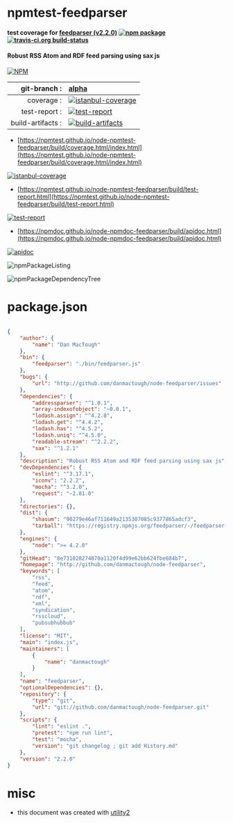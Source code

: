 # npmtest-feedparser

#### test coverage for  [feedparser (v2.2.0)](http://github.com/danmactough/node-feedparser)  [![npm package](https://img.shields.io/npm/v/npmtest-feedparser.svg?style=flat-square)](https://www.npmjs.org/package/npmtest-feedparser) [![travis-ci.org build-status](https://api.travis-ci.org/npmtest/node-npmtest-feedparser.svg)](https://travis-ci.org/npmtest/node-npmtest-feedparser)

#### Robust RSS Atom and RDF feed parsing using sax js

[![NPM](https://nodei.co/npm/feedparser.png?downloads=true&downloadRank=true&stars=true)](https://www.npmjs.com/package/feedparser)

| git-branch : | [alpha](https://github.com/npmtest/node-npmtest-feedparser/tree/alpha)|
|--:|:--|
| coverage : | [![istanbul-coverage](https://npmtest.github.io/node-npmtest-feedparser/build/coverage.badge.svg)](https://npmtest.github.io/node-npmtest-feedparser/build/coverage.html/index.html)|
| test-report : | [![test-report](https://npmtest.github.io/node-npmtest-feedparser/build/test-report.badge.svg)](https://npmtest.github.io/node-npmtest-feedparser/build/test-report.html)|
| build-artifacts : | [![build-artifacts](https://npmtest.github.io/node-npmtest-feedparser/glyphicons_144_folder_open.png)](https://github.com/npmtest/node-npmtest-feedparser/tree/gh-pages/build)|

- [https://npmtest.github.io/node-npmtest-feedparser/build/coverage.html/index.html](https://npmtest.github.io/node-npmtest-feedparser/build/coverage.html/index.html)

[![istanbul-coverage](https://npmtest.github.io/node-npmtest-feedparser/build/screenCapture.buildCi.browser.%252Ftmp%252Fbuild%252Fcoverage.lib.html.png)](https://npmtest.github.io/node-npmtest-feedparser/build/coverage.html/index.html)

- [https://npmtest.github.io/node-npmtest-feedparser/build/test-report.html](https://npmtest.github.io/node-npmtest-feedparser/build/test-report.html)

[![test-report](https://npmtest.github.io/node-npmtest-feedparser/build/screenCapture.buildCi.browser.%252Ftmp%252Fbuild%252Ftest-report.html.png)](https://npmtest.github.io/node-npmtest-feedparser/build/test-report.html)

- [https://npmdoc.github.io/node-npmdoc-feedparser/build/apidoc.html](https://npmdoc.github.io/node-npmdoc-feedparser/build/apidoc.html)

[![apidoc](https://npmdoc.github.io/node-npmdoc-feedparser/build/screenCapture.buildCi.browser.%252Ftmp%252Fbuild%252Fapidoc.html.png)](https://npmdoc.github.io/node-npmdoc-feedparser/build/apidoc.html)

![npmPackageListing](https://npmtest.github.io/node-npmtest-feedparser/build/screenCapture.npmPackageListing.svg)

![npmPackageDependencyTree](https://npmtest.github.io/node-npmtest-feedparser/build/screenCapture.npmPackageDependencyTree.svg)



# package.json

```json

{
    "author": {
        "name": "Dan MacTough"
    },
    "bin": {
        "feedparser": "./bin/feedparser.js"
    },
    "bugs": {
        "url": "http://github.com/danmactough/node-feedparser/issues"
    },
    "dependencies": {
        "addressparser": "^1.0.1",
        "array-indexofobject": "~0.0.1",
        "lodash.assign": "^4.2.0",
        "lodash.get": "^4.4.2",
        "lodash.has": "^4.5.2",
        "lodash.uniq": "^4.5.0",
        "readable-stream": "^2.2.2",
        "sax": "^1.2.1"
    },
    "description": "Robust RSS Atom and RDF feed parsing using sax js",
    "devDependencies": {
        "eslint": "^3.17.1",
        "iconv": "2.2.2",
        "mocha": "^3.2.0",
        "request": "~2.81.0"
    },
    "directories": {},
    "dist": {
        "shasum": "90279e46af711649a2135307085c9377865adcf3",
        "tarball": "https://registry.npmjs.org/feedparser/-/feedparser-2.2.0.tgz"
    },
    "engines": {
        "node": ">= 4.2.0"
    },
    "gitHead": "8e731028274870a1120f4d99e62bb624fbe684b7",
    "homepage": "http://github.com/danmactough/node-feedparser",
    "keywords": [
        "rss",
        "feed",
        "atom",
        "rdf",
        "xml",
        "syndication",
        "rsscloud",
        "pubsubhubbub"
    ],
    "license": "MIT",
    "main": "index.js",
    "maintainers": [
        {
            "name": "danmactough"
        }
    ],
    "name": "feedparser",
    "optionalDependencies": {},
    "repository": {
        "type": "git",
        "url": "git://github.com/danmactough/node-feedparser.git"
    },
    "scripts": {
        "lint": "eslint .",
        "pretest": "npm run lint",
        "test": "mocha",
        "version": "git changelog ; git add History.md"
    },
    "version": "2.2.0"
}
```



# misc
- this document was created with [utility2](https://github.com/kaizhu256/node-utility2)
